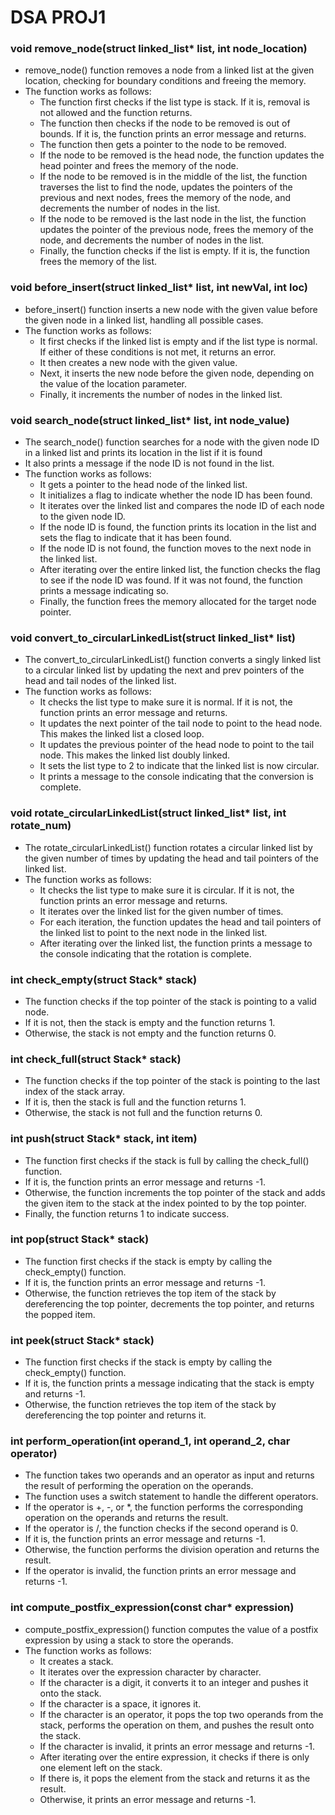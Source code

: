 # DSA PROJ1

### void remove_node(struct linked_list* list, int node_location)
- remove_node() function removes a node from a linked list at the given location, checking for boundary conditions and freeing the memory.
- The function works as follows:
  - The function first checks if the list type is stack. If it is, removal is not allowed and the function returns.
  - The function then checks if the node to be removed is out of bounds. If it is, the function prints an error message and returns.
  - The function then gets a pointer to the node to be removed.
  - If the node to be removed is the head node, the function updates the head pointer and frees the memory of the node.
  - If the node to be removed is in the middle of the list, the function traverses the list to find the node, updates the pointers of the previous and next nodes, frees the memory of the node, and decrements the number of nodes in the list.
  - If the node to be removed is the last node in the list, the function updates the pointer of the previous node, frees the memory of the node, and decrements the number of nodes in the list.
  - Finally, the function checks if the list is empty. If it is, the function frees the memory of the list.

### void before_insert(struct linked_list* list, int newVal, int loc)
- before_insert() function inserts a new node with the given value before the given node in a linked list, handling all possible cases.
- The function works as follows:
  - It first checks if the linked list is empty and if the list type is normal. If either of these conditions is not met, it returns an error.
  - It then creates a new node with the given value.
  - Next, it inserts the new node before the given node, depending on the value of the location parameter.
  - Finally, it increments the number of nodes in the linked list.
    
### void search_node(struct linked_list* list, int node_value)
- The search_node() function searches for a node with the given node ID in a linked list and prints its location in the list if it is found
- It also prints a message if the node ID is not found in the list.
- The function works as follows:
  - It gets a pointer to the head node of the linked list.
  - It initializes a flag to indicate whether the node ID has been found.
  - It iterates over the linked list and compares the node ID of each node to the given node ID.
  - If the node ID is found, the function prints its location in the list and sets the flag to indicate that it has been found.
  - If the node ID is not found, the function moves to the next node in the linked list.
  - After iterating over the entire linked list, the function checks the flag to see if the node ID was found. If it was not found, the function prints a message indicating so.
  - Finally, the function frees the memory allocated for the target node pointer.

### void convert_to_circularLinkedList(struct linked_list* list)
- The convert_to_circularLinkedList() function converts a singly linked list to a circular linked list by updating the next and prev pointers of the head and tail nodes of the linked list.
- The function works as follows:
  - It checks the list type to make sure it is normal. If it is not, the function prints an error message and returns.
  - It updates the next pointer of the tail node to point to the head node. This makes the linked list a closed loop.
  - It updates the previous pointer of the head node to point to the tail node. This makes the linked list doubly linked.
  - It sets the list type to 2 to indicate that the linked list is now circular.
  - It prints a message to the console indicating that the conversion is complete.

### void rotate_circularLinkedList(struct linked_list* list, int rotate_num)
- The rotate_circularLinkedList() function rotates a circular linked list by the given number of times by updating the head and tail pointers of the linked list.
- The function works as follows:
  - It checks the list type to make sure it is circular. If it is not, the function prints an error message and returns.
  - It iterates over the linked list for the given number of times.
  - For each iteration, the function updates the head and tail pointers of the linked list to point to the next node in the linked list.
  - After iterating over the linked list, the function prints a message to the console indicating that the rotation is complete.

### int check_empty(struct Stack* stack)
- The function checks if the top pointer of the stack is pointing to a valid node.
- If it is not, then the stack is empty and the function returns 1.
- Otherwise, the stack is not empty and the function returns 0.
### int check_full(struct Stack* stack)
- The function checks if the top pointer of the stack is pointing to the last index of the stack array.
- If it is, then the stack is full and the function returns 1.
- Otherwise, the stack is not full and the function returns 0.
### int push(struct Stack* stack, int item)
- The function first checks if the stack is full by calling the check_full() function.
- If it is, the function prints an error message and returns -1.
- Otherwise, the function increments the top pointer of the stack and adds the given item to the stack at the index pointed to by the top pointer.
- Finally, the function returns 1 to indicate success.
### int pop(struct Stack* stack)
- The function first checks if the stack is empty by calling the check_empty() function.
- If it is, the function prints an error message and returns -1.
- Otherwise, the function retrieves the top item of the stack by dereferencing the top pointer, decrements the top pointer, and returns the popped item.
### int peek(struct Stack* stack)
- The function first checks if the stack is empty by calling the check_empty() function.
- If it is, the function prints a message indicating that the stack is empty and returns -1.
- Otherwise, the function retrieves the top item of the stack by dereferencing the top pointer and returns it.
### int perform_operation(int operand_1, int operand_2, char operator)
- The function takes two operands and an operator as input and returns the result of performing the operation on the operands.
- The function uses a switch statement to handle the different operators.
- If the operator is +, -, or *, the function performs the corresponding operation on the operands and returns the result.
- If the operator is /, the function checks if the second operand is 0.
- If it is, the function prints an error message and returns -1.
- Otherwise, the function performs the division operation and returns the result.
- If the operator is invalid, the function prints an error message and returns -1.
### int compute_postfix_expression(const char* expression)
- compute_postfix_expression() function computes the value of a postfix expression by using a stack to store the operands.
- The function works as follows:
  - It creates a stack.
  - It iterates over the expression character by character.
  - If the character is a digit, it converts it to an integer and pushes it onto the stack.
  - If the character is a space, it ignores it.
  - If the character is an operator, it pops the top two operands from the stack, performs the operation on them, and pushes the result onto the stack.
  - If the character is invalid, it prints an error message and returns -1.
  - After iterating over the entire expression, it checks if there is only one element left on the stack.
  - If there is, it pops the element from the stack and returns it as the result.
  - Otherwise, it prints an error message and returns -1.
